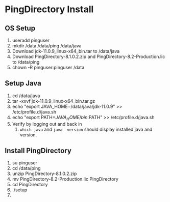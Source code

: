 # PingDirectory Install

## OS Setup
1. useradd pinguser
1. mkdir /data /data/ping /data/java
1. Download jdk-11.0.9_linux-x64_bin.tar to /data/java
1. Download PingDirectory-8.1.0.2.zip and PingDirectory-8.2-Production.lic to /data/ping
1. chown -R pinguser:pinguser /data

## Setup Java
1. cd /data/java
1. tar -xxvf jdk-11.0.9_linux-x64_bin.tar.gz
1. echo "export JAVA_HOME=/data/java/jdk-11.0.9" >> /etc/profile.d/java.sh
1. echo "export PATH=$JAVA_HOME/bin:$PATH" >> /etc/profile.d/java.sh
1. Verify by logging out and back in
    1. `which java` and `java -version` should display installed java and version.

## Install PingDirectory
1. su pinguser
1. cd /data/ping
1. unzip PingDirectory-8.1.0.2.zip
1. mv PingDirectory-8.2-Production.lic PingDirectory
1. cd PingDirectory
1. ./setup
1. 